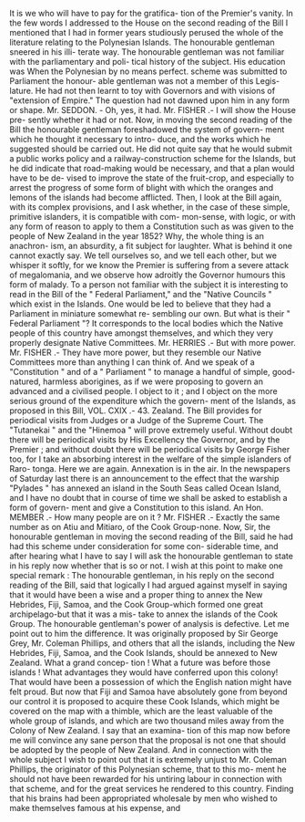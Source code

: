 It is we who will have to pay for the gratifica- tion of the Premier's vanity. In the few words I addressed to the House on the second reading of the Bill I mentioned that I had in former years studiously perused the whole of the literature relating to the Polynesian Islands. The honourable gentleman sneered in his illi- terate way. The honourable gentleman was not familiar with the parliamentary and poli- tical history of the subject. His education was When the Polynesian by no means perfect. scheme was submitted to Parliament the honour- able gentleman was not a member of this Legis- lature. He had not then learnt to toy with Governors and with visions of "extension of Empire." The question had not dawned upon him in any form or shape. Mr. SEDDON. - Oh, yes, it had. Mr. FISHER .- I will show the House pre- sently whether it had or not. Now, in moving the second reading of the Bill the honourable gentleman foreshadowed the system of govern- ment which he thought it necessary to intro- duce, and the works which he suggested should be carried out. He did not quite say that he would submit a public works policy and a railway-construction scheme for the Islands, but he did indicate that road-making would be necessary, and that a plan would have to be de- vised to improve the state of the fruit-crop, and especially to arrest the progress of some form of blight with which the oranges and lemons of the islands had become afflicted. Then, I look at the Bill again, with its complex provisions, and I ask whether, in the case of these simple, primitive islanders, it is compatible with com- mon-sense, with logic, or with any form of reason to apply to them a Constitution such as was given to the people of New Zealand in the year 1852? Why, the whole thing is an anachron- ism, an absurdity, a fit subject for laughter. What is behind it one cannot exactly say. We tell ourselves so, and we tell each other, but we whisper it softly, for we know the Premier is suffering from a severe attack of megalomania, and we observe how adroitly the Governor humours this form of malady. To a person not familiar with the subject it is interesting to read in the Bill of the " Federal Parliament," and the "Native Councils " which exist in the Islands. One would be led to believe that they had a Parliament in miniature somewhat re- sembling our own. But what is their " Federal Parliament "? It corresponds to the local bodies which the Native people of this country have amongst themselves, and which they very properly designate Native Committees. Mr. HERRIES .- But with more power. Mr. FISHER .- They have more power, but they resemble our Native Committees more than anything I can think of. And we speak of a "Constitution " and of a " Parliament " to manage a handful of simple, good-natured, harmless aborigines, as if we were proposing to govern an advanced and a civilised people. I object to it ; and I object on the more serious ground of the expenditure which the govern- ment of the Islands, as proposed in this Bill, VOL. CXIX .- 43. Zealand. The Bill provides for periodical visits from Judges or a Judge of the Supreme Court. The "Tutanekai " and the "Hinemoa " will prove extremely useful. Without doubt there will be periodical visits by His Excellency the Governor, and by the Premier ; and without doubt there will be periodical visits by George Fisher too, for I take an absorbing interest in the welfare of the simple islanders of Raro- tonga. Here we are again. Annexation is in the air. In the newspapers of Saturday last there is an announcement to the effect that the warship "Pylades " has annexed an island in the South Seas called Ocean Island, and I have no doubt that in course of time we shall be asked to establish a form of govern- ment and give a Constitution to this island. An Hon. MEMBER .- How many people are on it ? Mr. FISHER .- Exactly the same number as on Atiu and Mitiaro, of the Cook Group-none. Now, Sir, the honourable gentleman in moving the second reading of the Bill, said he had had this scheme under consideration for some con- siderable time, and after hearing what I have to say I will ask the honourable gentleman to state in his reply now whether that is so or not. I wish at this point to make one special remark : The honourable gentleman, in his reply on the second reading of the Bill, said that logically I had argued against myself in saying that it would have been a wise and a proper thing to annex the New Hebrides, Fiji, Samoa, and the Cook Group-which formed one great archipelago-but that it was a mis- take to annex the islands of the Cook Group. The honourable gentleman's power of analysis is defective. Let me point out to him the difference. It was originally proposed by Sir George Grey, Mr. Coleman Phillips, and others that all the islands, including the New Hebrides, Fiji, Samoa, and the Cook Islands, should be annexed to New Zealand. What a grand concep- tion ! What a future was before those islands ! What advantages they would have conferred upon this colony! That would have been a possession of which the English nation might have felt proud. But now that Fiji and Samoa have absolutely gone from beyond our control it is proposed to acquire these Cook Islands, which might be covered on the map with a thimble, which are the least valuable of the whole group of islands, and which are two thousand miles away from the Colony of New Zealand. I say that an examina- tion of this map now before me will convince any sane person that the proposal is not one that should be adopted by the people of New Zealand. And in connection with the whole subject I wish to point out that it is extremely unjust to Mr. Coleman Phillips, the originator of this Polynesian scheme, that to this mo- ment he should not have been rewarded for his untiring labour in connection with that scheme, and for the great services he rendered to this country. Finding that his brains had been appropriated wholesale by men who wished to make themselves famous at his expense, and 